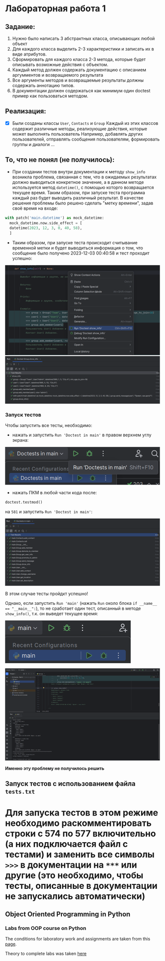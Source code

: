 # Лабораторная работа 1
## Задание:
1) Нужно было написать 3 абстрактных класса, описывающих любой объект
2) Для каждого класса выделить 2-3 характеристики и записать их в виде атрибутов.
3) Сформировать для каждого класса 2-3 метода, которые будет описывать возможные действия с объектом.
4) Каждый метод должен содержать документацию с описанием аргумментов и возвращаемого результата
5) Все аргументы методов и возвращаемые результаты должны содержать аннотацию типов.
6) В документации должен содержаться как минимум один doctest пример как пользоваться методом.

## Реализация:
- [x] Были созданы классы ```User```, ```Contacts``` и ```Group```
Каждый из этих классов содержит различные методы, реализующие действия, которые может выполнять пользователь
Например, добавлять других пользователей, отправлять сообщения пользователям, формировать группы и диалоги ...

## То, что не понял (не получилось):
- При создании тестов внутри документации к методу ```show_info``` возникла проблема, связанная с тем, что в ожидаемых результатах должно выводиться конкретное значение, а в данном методе используется метод ```datetime()```, с помощью которго возвращается текущее время. Таким образом, при запуске теста программа каждый раз будет выводить различный результат. В качестве решения проблемы было решено сделать "метку времени", задав своё время на входе:

```python
with patch('main.datetime') as mock_datetime:
  mock_datetime.now.side_effect = [
  datetime(2023, 12, 3, 0, 40, 58),
  ]
```

- Таким образом, при запуске теста происходит считывание временной метки и будет выводиться информация о том, что сообщение было получено 2023-12-03 00:40:58 и тест проходит успешно:

![Test show_info()](https://github.com/MatNepo/PythonCourseOOP/blob/Lab1/Screenshot%201.png)
![Test show_info()](https://github.com/MatNepo/PythonCourseOOP/blob/Lab1/Screenshot%202.png)

### Запуск тестов

Чтобы запустить все тесты, необходимо:
- нажать и запустить ```Run 'Doctest in main'``` в правом верхнем углу экрана:

![Test show_info()](https://github.com/MatNepo/PythonCourseOOP/blob/Lab1/Screenshot%203.png)

- нажать ПКМ в любой части кода после:
```python
doctest.testmod()
```
на ```581``` и запустить ```Run 'Doctest in main'```:

![Test show_info()](https://github.com/MatNepo/PythonCourseOOP/blob/Lab1/Screenshot%204.png)

В этом случае тесты пройдкт успешно!

Однако, если запустить ```Run 'main'``` (нажать ```Run``` около блока ```if __name__ == "__main__":```), то не сработает один тест, описанный в методе ```show_info()```, т.к. он выведет текущее время:

![Test show_info()](https://github.com/MatNepo/PythonCourseOOP/blob/Lab1/Screenshot%205.png)

![Test show_info()](https://github.com/MatNepo/PythonCourseOOP/blob/Lab1/Screenshot%206.png)


**Именно эту проблему не получилось решить**


## Запуск тестов c использованием файла ```tests.txt```

Для запуска тестов в этом режиме необходимо раскомментировать строки с 574 по 577 включительно (а них подключается файл с тестами) и заменить все символы ```>>>``` в документации на ```***``` или другие (это необходимо, чтобы тесты, описанные в документации не запускались автоматически)
=======
## Object Oriented Programming in Python

### Labs from OOP course on Python

The conditions for laboratory work and assignments are taken from this [page](https://github.com/hse-labs/DD-PY2-labs).

Theory to complete labs was taken [here](https://colab.research.google.com/drive/1eQ-8lG0b-eunGyUmM_XLKYsRA9_V0CO3?usp=sharing)

